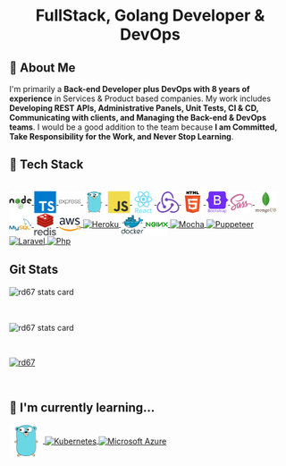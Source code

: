<h1><center>FullStack, Golang Developer & DevOps</center></h1>

## 🚀 About Me
I'm primarily a **Back-end Developer plus DevOps with 8 years of experience** in Services & Product based companies. My work includes **Developing REST APIs, Administrative Panels, Unit Tests, CI & CD, Communicating with clients, and Managing the Back-end & DevOps teams**. I would be a good addition to the team because **I am Committed, Take Responsibility for the Work, and Never Stop Learning**.

## 🌿 Tech Stack
</br>
<a href="https://nodejs.org" target="blank">
<img align="center" src="https://raw.githubusercontent.com/devicons/devicon/master/icons/nodejs/nodejs-original-wordmark.svg" alt="Node.js" title="Node.js" height="40" width="40" />
</a>
<a href="https://www.typescriptlang.org/" target="blank">
<img align="center" src="https://raw.githubusercontent.com/devicons/devicon/master/icons/typescript/typescript-original.svg" alt="TypeScript" title="TypeScript" height="40" width="40" />
</a>
<a href="https://expressjs.com" target="blank">
<img align="center" src="https://raw.githubusercontent.com/devicons/devicon/master/icons/express/express-original-wordmark.svg" alt="Express" title="Express" height="40" width="40" />
</a>
<a href="https://golang.org" target="blank">
<img align="center" src="https://raw.githubusercontent.com/devicons/devicon/master/icons/go/go-original.svg" alt="Go" title="Go" height="40" width="40" />
</a>
<a href="https://developer.mozilla.org/en-US/docs/Web/JavaScript" target="blank">
    <img align="center" src="https://raw.githubusercontent.com/devicons/devicon/master/icons/javascript/javascript-original.svg" alt="JavaScript" title="JavaScript" height="40" width="40" />
</a>
<a href="https://reactjs.org/" target="blank">
    <img align="center" src="https://raw.githubusercontent.com/devicons/devicon/master/icons/react/react-original-wordmark.svg" alt="React" title="React" height="40" width="40" />
</a>
<a href="https://redux.js.org" target="blank">
    <img align="center" src="https://raw.githubusercontent.com/devicons/devicon/master/icons/redux/redux-original.svg" alt="Redux" title="Redux" height="40" width="40" />
</a>
<a href="https://www.w3.org/html/" target="blank">
    <img align="center" src="https://raw.githubusercontent.com/devicons/devicon/master/icons/html5/html5-original-wordmark.svg" alt="Html5" title="Html5" height="40" width="40" />
</a>
<a href="https://getbootstrap.com" target="blank">
    <img align="center" src="https://raw.githubusercontent.com/devicons/devicon/master/icons/bootstrap/bootstrap-plain-wordmark.svg" alt="Bootstrap" title="Bootstrap" height="40" width="40" />
</a>
<a href="https://sass-lang.com" target="blank">
    <img align="center" src="https://raw.githubusercontent.com/devicons/devicon/master/icons/sass/sass-original.svg" alt="Sass" title="Sass" height="40" width="40" />
</a>
<a href="https://www.mongodb.com/" target="blank">
    <img align="center" src="https://raw.githubusercontent.com/devicons/devicon/master/icons/mongodb/mongodb-original-wordmark.svg" alt="MongoDB" title="MongoDB" height="40" width="40" />
</a>
<a href="https://www.mysql.com/" target="blank">
    <img align="center" src="https://raw.githubusercontent.com/devicons/devicon/master/icons/mysql/mysql-original-wordmark.svg" alt="MySQL" title="MySQL" height="40" width="40" />
</a>
<a href="https://redis.io" target="blank">
    <img align="center" src="https://raw.githubusercontent.com/devicons/devicon/master/icons/redis/redis-original-wordmark.svg" alt="Redis" title="Redis" height="40" width="40" />
</a>
<a href="https://aws.amazon.com" target="blank">
    <img align="center" src="https://raw.githubusercontent.com/devicons/devicon/master/icons/amazonwebservices/amazonwebservices-original-wordmark.svg" alt="AWS" title="AWS" height="40" width="40" />
</a>
<a href="https://heroku.com" target="blank">
    <img align="center" src="https://www.vectorlogo.zone/logos/heroku/heroku-icon.svg" alt="Heroku" title="Heroku" height="40" width="40" />
</a>
<a href="https://www.docker.com/" target="blank">
    <img align="center" src="https://raw.githubusercontent.com/devicons/devicon/master/icons/docker/docker-original-wordmark.svg" alt="Docker" title="Docker" height="40" width="40" />
</a>
<a href="https://www.nginx.com" target="blank">
    <img align="center" src="https://raw.githubusercontent.com/devicons/devicon/master/icons/nginx/nginx-original.svg" alt="Nginx" title="Nginx" height="40" width="40" />
</a>
<a href="https://mochajs.org" target="blank">
    <img align="center" src="https://www.vectorlogo.zone/logos/mochajs/mochajs-icon.svg" alt="Mocha" title="Mocha" height="40" width="40" />
</a>
<a href="https://github.com/puppeteer/puppeteer" target="blank">
    <img align="center" src="https://www.vectorlogo.zone/logos/pptrdev/pptrdev-official.svg" alt="Puppeteer" title="Puppeteer" height="40" width="40" />
</a>
<a href="https://laravel.com" target="blank">
    <img align="center" src="https://www.vectorlogo.zone/logos/laravel/laravel-ar21.svg" alt="Laravel" title="Laravel" height="40" width="40" />
</a>
<a href="https://www.php.net/" target="blank">
    <img align="center" src="https://www.vectorlogo.zone/logos/php/php-ar21.svg" alt="Php" title="Php" height="40" width="40" />
</a>
<br/>

## Git Stats
<p>
    <img align="center" src="https://github-readme-stats.vercel.app/api?username=rd67&show_icons=true&theme=default&title_color=000000&text_color=000000&bg_color=ffffff&hide_border=true" alt="rd67 stats card" />
</p>
<br/>
<p>
    <img align="center" src="https://github-readme-stats.vercel.app/api/top-langs?username=rd67&theme=default&title_color=000000&text_color=000000&bg_color=ffffff&hide_border=true&layout=default" alt="rd67 stats card" />
</p>
<br/>
<p>
    <a href="https://github.com/ryo-ma/github-profile-trophy">
        <img src="https://github-profile-trophy.vercel.app/?username=rd67" alt="rd67" />
    </a>
</p>
<br/>

##  🧠 I'm currently learning...
<a href="https://golang.org" target="blank">
    <img align="center" src="https://raw.githubusercontent.com/devicons/devicon/master/icons/go/go-original.svg" alt="Go" title="Go" height="60" width="60" />
</a>
<a href="https://kubernetes.io/" target="blank">
    <img align="center" src="https://www.vectorlogo.zone/logos/kubernetes/kubernetes-ar21.svg" alt="Kubernetes" title="Kubernetes" height="80" width="120" />
</a>

<a href="https://azure.microsoft.com/en-in" target="blank">
    <img align="center" src="https://www.vectorlogo.zone/logos/microsoft_azure/microsoft_azure-ar21.svg" alt="Microsoft Azure" title="Microsoft Azure" height="80" width="120" />
</a>

</br>
